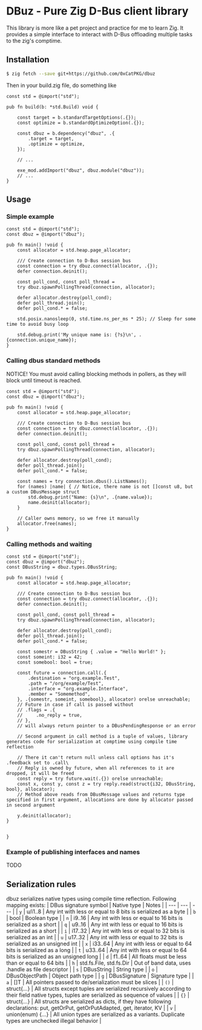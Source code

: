 # DBuz - Pure Zig D-Bus client library

This library is more like a pet project and practice for me to learn Zig. It provides a simple interface to interact with D-Bus offloading multiple tasks to the zig's comptime.

## Installation

```sh
$ zig fetch --save git+https://github.com/0xCatPKG/dbuz
```

Then in your build.zig file, do something like
```zig
const std = @import("std");

pub fn build(b: *std.Build) void {

    const target = b.standardTargetOptions(.{});
    const optimize = b.standardOptimizeOption(.{});

    const dbuz = b.dependency("dbuz", .{
        .target = target,
        .optimize = optimize,
    });

    // ...

    exe_mod.addImport("dbuz", dbuz.module("dbuz"));
    // ...
}
```

## Usage

### Simple example

```zig
const std = @import("std");
const dbuz = @import("dbuz");

pub fn main() !void {
    const allocator = std.heap.page_allocator;

    /// Create connection to D-Bus session bus
    const connection = try dbuz.connect(allocator, .{});
    defer connection.deinit();

    const poll_cond, const poll_thread =
    try dbuz.spawnPollingThread(connection, allocator);

    defer allocator.destroy(poll_cond);
    defer poll_thread.join();
    defer poll_cond.* = false;

    std.posix.nanosleep(0, std.time.ns_per_ms * 25); // Sleep for some time to avoid busy loop

    std.debug.print('My unique name is: {?s}\n', .{connection.unique_name});
}
```

### Calling dbus standard methods

NOTICE! You must avoid calling blocking methods in pollers, as they will block until timeout is reached.

```zig
const std = @import("std");
const dbuz = @import("dbuz");

pub fn main() !void {
    const allocator = std.heap.page_allocator;

    /// Create connection to D-Bus session bus
    const connection = try dbuz.connect(allocator, .{});
    defer connection.deinit();

    const poll_cond, const poll_thread =
    try dbuz.spawnPollingThread(connection, allocator);

    defer allocator.destroy(poll_cond);
    defer poll_thread.join();
    defer poll_cond.* = false;

    const names = try connection.dbus().ListNames();
    for (names) |name| { // Notice, there name is not []const u8, but a custom DBusMessage struct
        std.debug.print("Name: {s}\n", .{name.value});
        name.deinit(allocator);
    }

    // Caller owns memory, so we free it manually
    allocator.free(names);
}
```

### Calling methods and waiting
```zig
const std = @import("std");
const dbuz = @import("dbuz");
const DBusString = dbuz.types.DBusString;

pub fn main() !void {
    const allocator = std.heap.page_allocator;

    /// Create connection to D-Bus session bus
    const connection = try dbuz.connect(allocator, .{});
    defer connection.deinit();

    const poll_cond, const poll_thread =
    try dbuz.spawnPollingThread(connection, allocator);

    defer allocator.destroy(poll_cond);
    defer poll_thread.join();
    defer poll_cond.* = false;

    const somestr = DBusString { .value = "Hello World!" };
    const someint: i32 = 42;
    const somebool: bool = true;

    const future = connection.call(.{
        .destination = "org.example.Test",
        .path = "/org/example/Test",
        .interface = "org.example.Interface",
        .member = "Somemethod",
    }, .{somestr, someint, somebool}, allocator) orelse unreachable;
    // Future in case if call is passed without
    // .flags = .{
    //     .no_reply = true,
    // },
    // will always return pointer to a DBusPendingResponse or an error

    // Second argument in call method is a tuple of values, library generates code for serialization at comptime using compile time reflection

    // There it can't return null unless call options has it's .feedback set to .call\
    // Reply is owned by future, when all references to it are dropped, it will be freed
    const reply = try future.wait(.{}) orelse unreachable;
    const x, const y, const z = try reply.read(struct{i32, DBusString, bool}, allocator);
    // Method above reads from DBusMessage values and returns type specified in first argument, allocations are done by allocator passed in second argument

    y.deinit(allocator);
}


}
```

### Example of publishing interfaces and names
TODO

## Serialization rules
dbuz serializes native types using compile time reflection. Following mapping exists:
| DBus signature symbol | Native type | Notes |
| --- | --- | --- |
| `y` | u/i1..8 | Any int with less or equal to 8 bits is serialized as a byte |
| `b` | bool | Boolean type |
| `n` | i9..16 | Any int with less or equal to 16 bits is serialized as a short |
| `q` | u9..16 | Any int with less or equal to 16 bits is serialized as a short |
| `i` | i17..32 | Any int with less or equal to 32 bits is serialized as an int |
| `u` | u17..32 | Any int with less or equal to 32 bits is serialized as an unsigned int |
| `x` | i33..64 | Any int with less or equal to 64 bits is serialized as a long |
| `t` | u33..64 | Any int with less or equal to 64 bits is serialized as an unsigned long |
| `d` | f1..64 | All floats must be less than or equal to 64 bits |
| `h` | std.fs.File, std.fs.Dir | Out of band data, uses .handle as file descriptor |
| `s` | DBusString | String type |
| `o` | DBusObjectPath | Object path type |
| `g` | DBusSignature | Signature type |
| `a` | []T | All pointers passed to de/serialization must be slices |
| `()` | struct{...} | All structs except tuples are serialized recursively according to their field native types, tuples are serialized as sequence of values |
| `{}` | struct{...} | All structs are serialized as dicts, if they have following declarations: put, getOrPut, getOrPutAdapted, get, iterator, KV |
| `v` | union(enum) {...} | All union types are serialized as a variants. Duplicate types are unchecked illegal behavior |
